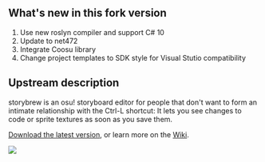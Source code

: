 ## What's new in this fork version

1. Use new roslyn compiler and support C# 10
2. Update to net472
3. Integrate Coosu library
4. Change project templates to SDK style for Visual Stutio compatibility


## Upstream description
storybrew is an osu! storyboard editor for people that don't want to form an intimate relationship with the Ctrl-L shortcut: It lets you see changes to code or sprite textures as soon as you save them.

[Download the latest version](https://github.com/Damnae/storybrew/releases/latest), or learn more on the [Wiki](https://github.com/Damnae/storybrew/wiki).

[![](http://puu.sh/po6Tt/00d807e1ae.png)](https://github.com/Damnae/storybrew/wiki)
